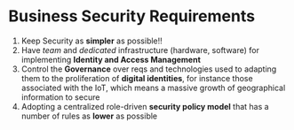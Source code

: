 # Business Security Requirements

1. Keep Security as **simpler** as possible!!
2. Have *team* and *dedicated* infrastructure (hardware, software) for implementing **Identity and Access Management**
3. Control the **Governance** over reqs and technologies used to adapting them to the proliferation of **digital identities**, for instance those associated with the IoT, which means a massive growth of geographical information to secure
4. Adopting a centralized role-driven **security policy model** that has a number of rules as **lower** as possible
